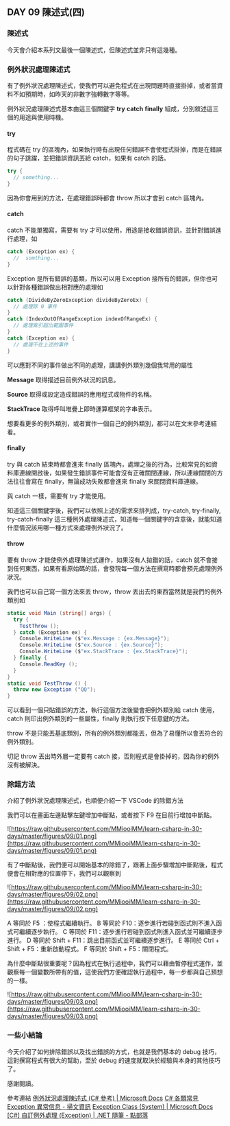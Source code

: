 ## DAY 09 陳述式(四)

### 陳述式

今天會介紹本系列文最後一個陳述式，但陳述式並非只有這幾種。

### 例外狀況處理陳述式

有了例外狀況處理陳述式，使我們可以避免程式在出現問題時直接掛掉，或者當資料不如預期時，如昨天的非數字強轉數字等等。

例外狀況處理陳述式基本由這三個關鍵字 **try** **catch** **finally** 組成，分別敘述這三個的用途與使用時機。

#### try

程式碼在 try 的區塊內，如果執行時有出現任何錯誤不會使程式掛掉，而是在錯誤的句子跳躍，並把錯誤資訊丟給 catch，如果有 catch 的話。

```csharp
try {
  // something...
}
```

因為你會用到的方法，在處理錯誤時都會 throw 所以才會到 catch 區塊內。

#### catch

catch 不能單獨寫，需要有 try 才可以使用，用途是接收錯誤資訊，並針對錯誤進行處理，如

```csharp
catch (Exception ex) {
  //  somthing...
}
```

Exception 是所有錯誤的基類，所以可以用 Exception 接所有的錯誤，但你也可以針對各種錯誤做出相對應的處理如

```csharp
catch (DivideByZeroException divideByZeroEx) {
  // 處理除 0 事件
}
catch (IndexOutOfRangeException indexOfRangeEx) {
  // 處理索引超出範圍事件
}
catch (Exception ex) {
  // 處理不在上述的事件
}
```

可以應對不同的事件做出不同的處理，講講例外類別幾個我常用的屬性 

**Message** 取得描述目前例外狀況的訊息。

**Source** 取得或設定造成錯誤的應用程式或物件的名稱。

**StackTrace** 取得呼叫堆疊上即時運算框架的字串表示。

想要看更多的例外類別，或者實作一個自己的例外類別，都可以在文末參考連結看。

#### finally

try 與 catch 結束時都會進來 finally 區塊內，處理之後的行為，比較常見的如資料庫連線開啟後，如果發生錯誤事件可能會沒有正確關閉連線，所以連線關閉的方法往往會寫在 finally，無論成功失敗都會進來 finally 來關閉資料庫連線。

與 catch 一樣，需要有 try 才能使用。

知道這三個關鍵字後，我們可以依照上述的需求來排列成，try-catch, try-finally, try-catch-finally 這三種例外處理陳述式，知道每一個關鍵字的含意後，就能知道什麼情況該用哪一種方式來處理例外狀況了。

#### throw

要有 throw 才能使例外處理陳述式運作，如果沒有人拋錯的話，catch 就不會接到任何東西，如果有看原始碼的話，會發現每一個方法在撰寫時都會預先處理例外狀況。

我們也可以自己寫一個方法來丟 throw，throw 丟出去的東西當然就是我們的例外類別如

```csharp
static void Main (string[] args) {
  try {
    TestThrow ();
  } catch (Exception ex) {
    Console.WriteLine ($"ex.Message : {ex.Message}");
    Console.WriteLine ($"ex.Source : {ex.Source}");
    Console.WriteLine ($"ex.StackTrace : {ex.StackTrace}");
  } finally {
    Console.ReadKey ();
  }
}
static void TestThrow () {
  throw new Exception ("QQ");
}
```

可以看到一個只貼錯誤的方法，執行這個方法後變會把例外類別給 catch 使用，catch 則印出例外類別的一些屬性，finally 則執行按下任意鍵的方法。

throw 不是只能丟基底類別，所有的例外類別都能丟，但為了易懂所以會丟符合的例外類別。

切記 throw 丟出時外層一定要有 catch 接，否則程式是會掛掉的，因為你的例外沒有被解決。

### 除錯方法

介紹了例外狀況處理陳述式，也順便介紹一下 VSCode 的除錯方法

我們可以在畫面左邊點擊左鍵增加中斷點，或者按下 F9 在目前行增加中斷點。

![https://raw.githubusercontent.com/MMiooiMM/learn-csharp-in-30-days/master/figures/09/01.png](https://raw.githubusercontent.com/MMiooiMM/learn-csharp-in-30-days/master/figures/09/01.png)

有了中斷點後，我們便可以開始基本的除錯了，跟著上面步驟增加中斷點後，程式便會在相對應的位置停下，我們可以觀察到

![https://raw.githubusercontent.com/MMiooiMM/learn-csharp-in-30-days/master/figures/09/02.png](https://raw.githubusercontent.com/MMiooiMM/learn-csharp-in-30-days/master/figures/09/02.png)

A 等同於 F5 ：使程式繼續執行。
B 等同於 F10：逐步進行若碰到函式則不進入函式可繼續逐步執行。
C 等同於 F11：逐步進行若碰到函式則進入函式並可繼續逐步進行。
D 等同於 Shift + F11：跳出目前函式並可繼續逐步進行。
E 等同於 Ctrl + Shift + F5：重新啟動程式。
F 等同於 Shift + F5：關閉程式。

為什麼中斷點很重要呢？因為程式在執行過程中，我們可以藉由暫停程式運作，並觀察每一個變數所帶有的值，這使我們方便確認執行過程中，每一步都與自己預想的一樣。

![https://raw.githubusercontent.com/MMiooiMM/learn-csharp-in-30-days/master/figures/09/03.png](https://raw.githubusercontent.com/MMiooiMM/learn-csharp-in-30-days/master/figures/09/03.png)

### 一些小結論

今天介紹了如何排除錯誤以及找出錯誤的方式，也就是我們基本的 debug 技巧，這對撰寫程式有很大的幫助，至於 debug 的速度就取決於經驗與本身的其他技巧了。

感謝閱讀。

參考連結
[例外狀況處理陳述式 (C# 參考) | Microsoft Docs]
[C# 各類常見Exception 異常信息 - 掃文資訊]
[Exception Class (System) | Microsoft Docs]
[\[C#\] 自訂例外處理 (Exception) | .NET 隨筆 - 點部落]

[例外狀況處理陳述式 (C# 參考) | Microsoft Docs]: https://docs.microsoft.com/zh-tw/dotnet/csharp/language-reference/keywords/exception-handling-statements
[C# 各類常見Exception 異常信息 - 掃文資訊]: https://hk.saowen.com/a/f1fb5e274451532ed1f8266cb779746e4f961868156f4b8ba7a08ff228e1a3b2
[\[C#\] 自訂例外處理 (Exception) | .NET 隨筆 - 點部落]: https://dotblogs.com.tw/atowngit/2009/12/06/12298
[Exception Class (System) | Microsoft Docs]: https://docs.microsoft.com/zh-tw/dotnet/api/system.exception?view=netframework-4.7.2
